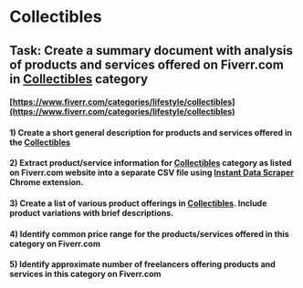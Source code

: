 # Collectibles
## Task: Create a summary document with analysis of products and services offered on Fiverr.com in [Collectibles](https://www.fiverr.com/categories/lifestyle/collectibles) category
#### [https://www.fiverr.com/categories/lifestyle/collectibles](https://www.fiverr.com/categories/lifestyle/collectibles)
#### 1) Create a short general description for products and services offered in the [Collectibles](https://www.fiverr.com/categories/lifestyle/collectibles)
#### 2) Extract product/service information for [Collectibles](https://www.fiverr.com/categories/lifestyle/collectibles) category as listed on Fiverr.com website into a separate CSV file using [Instant Data Scraper](https://chrome.google.com/webstore/detail/instant-data-scraper/ofaokhiedipichpaobibbnahnkdoiiah) Chrome extension.
#### 3) Create a list of various product offerings in [Collectibles](https://www.fiverr.com/categories/lifestyle/collectibles). Include product variations with brief descriptions.
#### 4) Identify common price range for the products/services offered in this category on Fiverr.com
#### 5) Identify approximate number of freelancers offering products and services in this category on Fiverr.com
